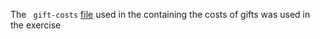 The ``` gift-costs``` [file](https://drive.google.com/file/d/11D-y40-DbZWCf_2lmO-pCcdsNbki7pUh/view?usp=sharing) used in the containing the costs of gifts was used in the exercise
